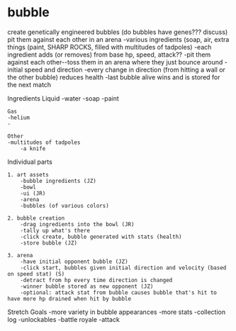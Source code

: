 # bubble


create genetically engineered bubbles (do bubbles have genes??? discuss) pit them against each other in an arena
	-various ingredients (soap, air, extra things (paint, SHARP ROCKS, filled with multitudes of tadpoles)
	-each ingredient adds (or removes) from base hp, speed, attack??
	-pit them against each other--toss them in an arena where they just bounce around
		-initial speed and direction
		-every change in direction (from hitting a wall or the other bubble) reduces health
		-last bubble alive wins and is stored for the next match

Ingredients
	Liquid
	-water
 	-soap
  	-paint
  
 	Gas
	-helium
 	-
  
  	Other
   	-multitudes of tadpoles
    	-a knife
Individual parts

	1. art assets
		-bubble ingredients (JZ)
		-bowl
		-ui (JR)
		-arena 
		-bubbles (of various colors)
	
	2. bubble creation
		-drag ingredients into the bowl (JR)
		-tally up what's there 
		-click create, bubble generated with stats (health)
		-store bubble (JZ)
		
	3. arena
		-have initial opponent bubble (JZ)
		-click start, bubbles given initial direction and velocity (based on speed stat) (S)
		-detract from hp every time direction is changed 
		-winner bubble stored as new opponent (JZ)
		-optional: attack stat from bubble causes bubble that's hit to have more hp drained when hit by bubble

Stretch Goals
	-more variety in bubble appearances
 	-more stats
  	-collection log
   	-unlockables
    	-battle royale
     	-attack
